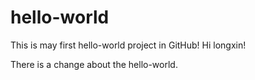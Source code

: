 # hello-world
This is may first hello-world project in GitHub!
Hi longxin!

There is a change about the hello-world.
